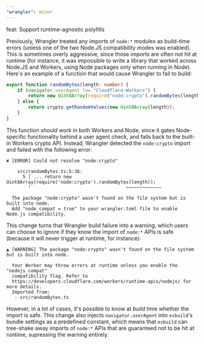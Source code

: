 ```yaml
---
"wrangler": minor
---
```


feat: Support runtime-agnostic polyfills

Previously, Wrangler treated any imports of `node:*` modules as build-time errors (unless one of the two Node.JS compatibility modes was enabled). This is sometimes overly aggressive, since those imports are often not hit at runtime (for instance, it was impossible to write a library that worked across Node.JS and Workers, using Node packages only when running in Node). Here's an example of a function that would cause Wrangler to fail to build:

```ts
export function randomBytes(length: number) {
	if (navigator.userAgent !== "Cloudflare-Workers") {
		return new Uint8Array(require("node:crypto").randomBytes(length));
	} else {
		return crypto.getRandomValues(new Uint8Array(length));
	}
}
```

This function _should_ work in both Workers and Node, since it gates Node-specific functionality behind a user agent check, and falls back to the built-in Workers crypto API. Instead, Wrangler detected the `node:crypto` import and failed with the following error:

```
✘ [ERROR] Could not resolve "node:crypto"

    src/randomBytes.ts:5:36:
      5 │ ... return new Uint8Array(require('node:crypto').randomBytes(length));
        ╵                                   ~~~~~~~~~~~~~

  The package "node:crypto" wasn't found on the file system but is built into node.
  Add "node_compat = true" to your wrangler.toml file to enable Node.js compatibility.
```

This change turns that Wrangler build failure into a warning, which users can choose to ignore if they know the import of `node:*` APIs is safe (because it will never trigger at runtime, for instance):

```
▲ [WARNING] The package "node:crypto" wasn't found on the file system but is built into node.

  Your Worker may throw errors at runtime unless you enable the "nodejs_compat"
  compatibility flag. Refer to
  https://developers.cloudflare.com/workers/runtime-apis/nodejs/ for more details.
  Imported from:
   - src/randomBytes.ts
```

However, in a lot of cases, it's possible to know at _build_ time whether the import is safe. This change also injects `navigator.userAgent` into `esbuild`'s bundle settings as a predefined constant, which means that `esbuild` can tree-shake away imports of `node:*` APIs that are guaranteed not to be hit at runtime, supressing the warning entirely.
